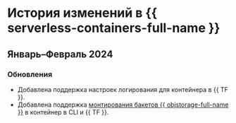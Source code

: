 # История изменений в {{ serverless-containers-full-name }}

## Январь–Февраль 2024

### Обновления

* Добавлена поддержка настроек логирования для контейнера в {{ TF }}.
* Добавлена поддержка [монтирования бакетов {{ objstorage-full-name }}](concepts/mounting.md) в контейнер в CLI и {{ TF }}.
